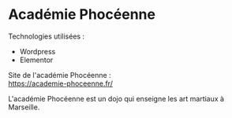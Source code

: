 # Académie Phocéenne
Technologies utilisées :
- Wordpress
- Elementor

Site de l'académie Phocéenne : <br/>
https://academie-phoceenne.fr/

L'académie Phocéenne est un dojo qui enseigne les art martiaux à Marseille.
